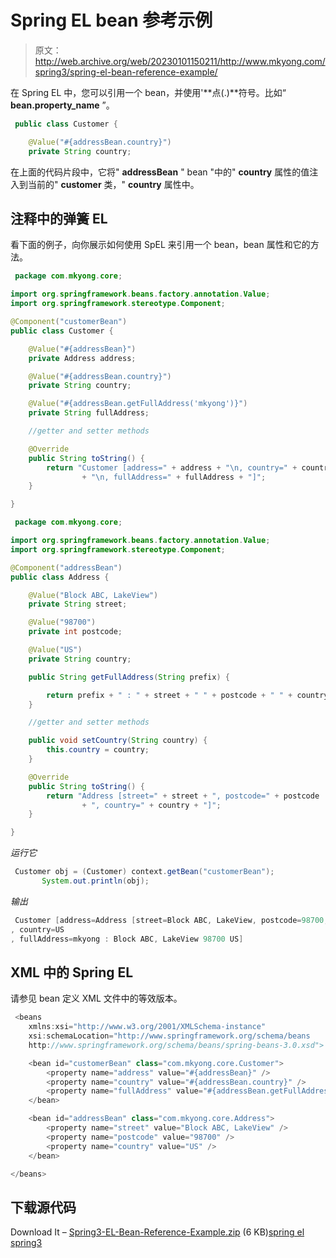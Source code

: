 # Spring EL bean 参考示例

> 原文：<http://web.archive.org/web/20230101150211/http://www.mkyong.com/spring3/spring-el-bean-reference-example/>

在 Spring EL 中，您可以引用一个 bean，并使用'**点(.)**符号。比如“ **bean.property_name** ”。

```java
 public class Customer {

	@Value("#{addressBean.country}")
	private String country; 
```

在上面的代码片段中，它将" **addressBean** " bean "中的" **country** 属性的值注入到当前的" **customer** 类，" **country** 属性中。

## 注释中的弹簧 EL

看下面的例子，向你展示如何使用 SpEL 来引用一个 bean，bean 属性和它的方法。

```java
 package com.mkyong.core;

import org.springframework.beans.factory.annotation.Value;
import org.springframework.stereotype.Component;

@Component("customerBean")
public class Customer {

	@Value("#{addressBean}")
	private Address address;

	@Value("#{addressBean.country}")
	private String country;

	@Value("#{addressBean.getFullAddress('mkyong')}")
	private String fullAddress;

	//getter and setter methods

	@Override
	public String toString() {
		return "Customer [address=" + address + "\n, country=" + country
				+ "\n, fullAddress=" + fullAddress + "]";
	}

} 
```

```java
 package com.mkyong.core;

import org.springframework.beans.factory.annotation.Value;
import org.springframework.stereotype.Component;

@Component("addressBean")
public class Address {

	@Value("Block ABC, LakeView")
	private String street;

	@Value("98700")
	private int postcode;

	@Value("US")
	private String country;

	public String getFullAddress(String prefix) {

		return prefix + " : " + street + " " + postcode + " " + country;
	}

	//getter and setter methods

	public void setCountry(String country) {
		this.country = country;
	}

	@Override
	public String toString() {
		return "Address [street=" + street + ", postcode=" + postcode
				+ ", country=" + country + "]";
	}

} 
```

*运行它*

```java
 Customer obj = (Customer) context.getBean("customerBean");
       System.out.println(obj); 
```

*输出*

```java
 Customer [address=Address [street=Block ABC, LakeView, postcode=98700, country=US]
, country=US
, fullAddress=mkyong : Block ABC, LakeView 98700 US] 
```

 ## XML 中的 Spring EL

请参见 bean 定义 XML 文件中的等效版本。

```java
 <beans 
	xmlns:xsi="http://www.w3.org/2001/XMLSchema-instance"
	xsi:schemaLocation="http://www.springframework.org/schema/beans
	http://www.springframework.org/schema/beans/spring-beans-3.0.xsd">

	<bean id="customerBean" class="com.mkyong.core.Customer">
		<property name="address" value="#{addressBean}" />
		<property name="country" value="#{addressBean.country}" />
		<property name="fullAddress" value="#{addressBean.getFullAddress('mkyong')}" />
	</bean>

	<bean id="addressBean" class="com.mkyong.core.Address">
		<property name="street" value="Block ABC, LakeView" />
		<property name="postcode" value="98700" />
		<property name="country" value="US" />
	</bean>

</beans> 
```

 ## 下载源代码

Download It – [Spring3-EL-Bean-Reference-Example.zip](http://web.archive.org/web/20190302163512/http://www.mkyong.com/wp-content/uploads/2011/06/Spring3-EL-Bean-Reference-Example.zip) (6 KB)[spring el](http://web.archive.org/web/20190302163512/http://www.mkyong.com/tag/spring-el/) [spring3](http://web.archive.org/web/20190302163512/http://www.mkyong.com/tag/spring3/)








